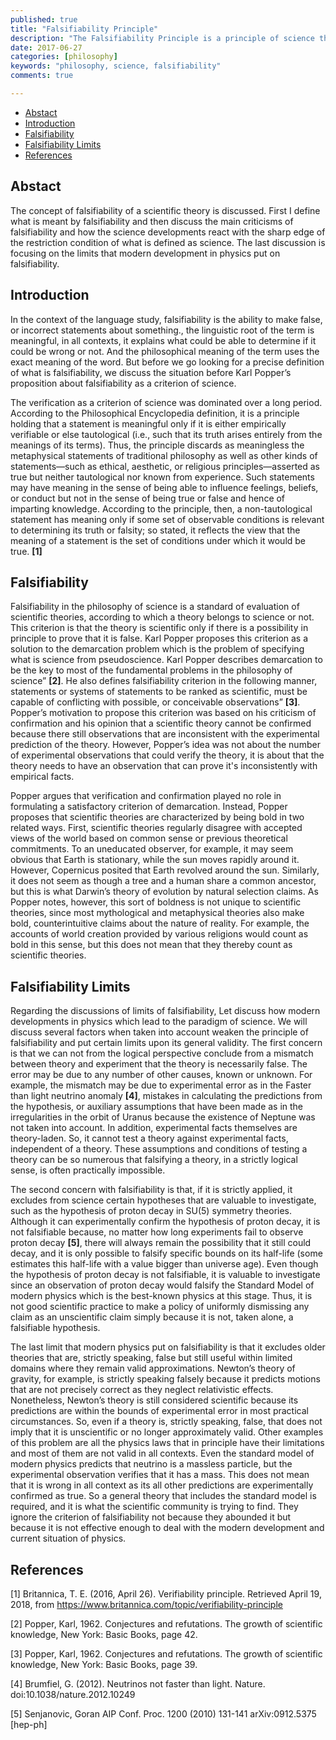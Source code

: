 ```yaml
---
published: true
title: "Falsifiability Principle"
description: "The Falsifiability Principle is a principle of science that states that a scientific theory must be falsifiable, meaning that it must be possible to conceive of an observation or experiment that could prove the theory false."
date: 2017-06-27
categories: [philosophy]
keywords: "philosophy, science, falsifiability"
comments: true

---
```


- [Abstact](#abstact)
- [Introduction](#introduction)
- [Falsifiability](#falsifiability)
- [Falsifiability Limits](#falsifiability-limits)
- [References](#references)


## Abstact
The concept of falsifiability of a scientific theory is discussed. First I define what is meant by falsifiability and then discuss the main criticisms of falsifiability and how the science developments react with the sharp edge of the restriction condition of what is defined as science. The last discussion is focusing on the limits that modern development in physics put on falsifiability.

## Introduction

In the context of the language study, falsifiability is the ability to make false, or incorrect statements about something., the linguistic root of the term is meaningful, in all contexts, it explains what could be able to determine if it could be wrong or not. And the philosophical meaning of the term uses the exact meaning of the word. But before we go looking for a precise definition of what is falsifiability, we discuss the situation before Karl Popper’s proposition about falsifiability as a criterion of science.

The verification as a criterion of science was dominated over a long period. According to the Philosophical Encyclopedia definition, it is a principle holding that a statement is meaningful only if it is either empirically verifiable or else tautological (i.e., such that its truth arises entirely from the meanings of its terms). Thus, the principle discards as meaningless the metaphysical statements of traditional philosophy as well as other kinds of statements—such as ethical, aesthetic, or religious principles—asserted as true but neither tautological nor known from experience. Such statements may have meaning in the sense of being able to influence feelings, beliefs, or conduct but not in the sense of being true or false and hence of imparting knowledge. According to the principle, then, a non-tautological statement has meaning only if some set of observable conditions is relevant to determining its truth or falsity; so stated, it reflects the view that the meaning of a statement is the set of conditions under which it would be true. **[1]**

## Falsifiability

Falsifiability in the philosophy of science is a standard of evaluation of scientific theories, according to which a theory belongs to science or not. This criterion is that the theory is scientific only if there is a possibility in principle to prove that it is false. Karl Popper proposes this criterion as a solution to the demarcation problem which is the problem of specifying what is science from pseudoscience. Karl Popper describes demarcation to be the key to most of the fundamental problems in the philosophy of science” **[2]**. He also defines falsifiability criterion in the following manner, statements or systems of statements to be ranked as scientific, must be capable of conflicting with possible, or conceivable observations” **[3]**. Popper’s motivation to propose this criterion was based on his criticism of confirmation and his opinion that a scientific theory cannot be confirmed because there still observations that are inconsistent with the experimental prediction of the theory. However, Popper’s idea was not about the number of experimental observations that could verify the theory, it is about that the theory needs to have an observation that can prove it's inconsistently with empirical facts.

Popper argues that verification and confirmation played no role in formulating a satisfactory criterion of demarcation. Instead, Popper proposes that scientific theories are characterized by being bold in two related ways. First, scientific theories regularly disagree with accepted views of the world based on common sense or previous theoretical commitments. To an uneducated observer, for example, it may seem obvious that Earth is stationary, while the sun moves rapidly around it. However, Copernicus posited that Earth revolved around the sun. Similarly, it does not seem as though a tree and a human share a common ancestor, but this is what Darwin’s theory of evolution by natural selection claims. As Popper notes, however, this sort of boldness is not unique to scientific theories, since most mythological and metaphysical theories also make bold, counterintuitive claims about the nature of reality. For example, the accounts of world creation provided by various religions would count as bold in this sense, but this does not mean that they thereby count as scientific theories.

## Falsifiability Limits

Regarding the discussions of limits of falsifiability, Let discuss how modern developments in physics which lead to the paradigm of science. We will discuss several factors when taken into account weaken the principle of falsifiability and put certain limits upon its general validity. The first concern is that we can not from the logical perspective conclude from a mismatch between theory and experiment that the theory is necessarily false. The error may be due to any number of other causes, known or unknown. For example, the mismatch may be due to experimental error as in the Faster than light neutrino anomaly **[4]**, mistakes in calculating the predictions from the hypothesis, or auxiliary assumptions that have been made as in the irregularities in the orbit of Uranus because the existence of Neptune was not taken into account. In addition, experimental facts themselves are theory-laden. So, it cannot test a theory against experimental facts, independent of a theory. These assumptions and conditions of testing a theory can be so numerous that falsifying a theory, in a strictly logical sense, is often practically impossible.

The second concern with falsifiability is that, if it is strictly applied, it excludes from science certain hypotheses that are valuable to investigate, such as the hypothesis of proton decay in SU(5) symmetry theories. Although it can experimentally confirm the hypothesis of proton decay, it is not falsifiable because, no matter how long experiments fail to observe proton decay **[5]**, there will always remain the possibility that it still could decay, and it is only possible to falsify specific bounds on its half-life (some estimates this half-life with a value bigger than universe age). Even though the hypothesis of proton decay is not falsifiable, it is valuable to investigate since an observation of proton decay would falsify the Standard Model of modern physics which is the best-known physics at this stage. Thus, it is not good scientific practice to make a policy of uniformly dismissing any claim as an unscientific claim simply because it is not, taken alone, a falsifiable hypothesis.

The last limit that modern physics put on falsifiability is that it excludes older theories that are, strictly speaking, false but still useful within limited domains where they remain valid approximations. Newton’s theory of gravity, for example, is strictly speaking falsely because it predicts motions that are not precisely correct as they neglect relativistic effects. Nonetheless, Newton’s theory is still considered scientific because its predictions are within the bounds of experimental error in most practical circumstances. So, even if a theory is, strictly speaking, false, that does not imply that it is unscientific or no longer approximately valid. Other examples of this problem are all the physics laws that in principle have their limitations and most of them are not valid in all contexts. Even the standard model of modern physics predicts that neutrino is a massless particle, but the experimental observation verifies that it has a mass. This does not mean that it is wrong in all context as its all other predictions are experimentally confirmed as true. So a general theory that includes the standard model is required, and it is what the scientific community is trying to find. They ignore the criterion of falsifiability not because they abounded it but because it is not effective enough to deal with the modern development and current situation of physics.

## References

[1] Britannica, T. E. (2016, April 26). Verifiability principle. Retrieved April 19, 2018, from https://www.britannica.com/topic/verifiability-principle

[2] Popper, Karl, 1962. Conjectures and refutations. The growth of scientific knowledge, New York: Basic Books, page 42.

[3] Popper, Karl, 1962. Conjectures and refutations. The growth of scientific knowledge, New York: Basic Books, page 39.

[4] Brumfiel, G. (2012). Neutrinos not faster than light. Nature. doi:10.1038/nature.2012.10249

[5] Senjanovic, Goran AIP Conf. Proc. 1200 (2010) 131-141 arXiv:0912.5375 [hep-ph]
